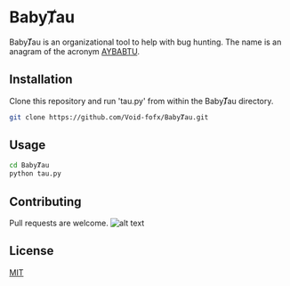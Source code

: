 # BabyȾau

BabyȾau is an organizational tool to help with bug hunting. The name is an anagram of the acronym [AYBABTU](https://en.wikipedia.org/wiki/All_your_base_are_belong_to_us "Wikipedia").

## Installation

Clone this repository and run 'tau.py' from within the BabyȾau directory.

```bash
git clone https://github.com/Void-fofx/BabyȾau.git
```

## Usage

```bash
cd BabyȾau
python tau.py
```

## Contributing

Pull requests are welcome.
![alt text](https://i.kym-cdn.com/photos/images/newsfeed/000/000/999/AllYourBaseAnimated.gif "Someone set us up the bomb!")

## License

[MIT](https://choosealicense.com/licenses/mit/)